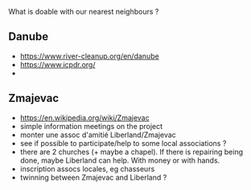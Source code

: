 
What is doable with our nearest neighbours ?

Danube
------
* https://www.river-cleanup.org/en/danube
* https://www.icpdr.org/
* <br>

Zmajevac
--------
* https://en.wikipedia.org/wiki/Zmajevac
* simple information meetings on the project
* monter une assoc d'amitié Liberland/Zmajevac
* see if possible to participate/help to some local associations ?
* there are 2 churches (+ maybe a chapel). If there is repairing being done, maybe Liberland can help. With money or with hands.
* inscription assocs locales, eg chasseurs
* twinning between Zmajevac and Liberland ?

<br>

<!--
purchasing land from owners, with money but also by exchange with land on Liberland
-->

